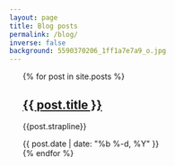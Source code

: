 ```yaml
---
layout: page
title: Blog posts
permalink: /blog/
inverse: false
background: 5590370206_1ff1a7e7a9_o.jpg
---
```


<ul>
{% for post in site.posts %}
<div class="post">
<h2 class="post__title"><a href="{{ post.url | prepend: site.baseurl }}">{{ post.title }}</a></h2>    
<div class="post__summary"><p>{{post.strapline}}</p>
</div>
<div class="post__meta">{{ post.date | date: "%b %-d, %Y" }}</div>
</div>
{% endfor %}
</ul>




